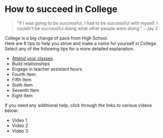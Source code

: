 # How to succeed in College

> “If I was going to be successful, I had to be successful with myself. I couldn’t be successful doing what other people were doing.” - Jay Z

College is a big change of pace from High School. 
<br/>
Here are 8 tips to help you strive and make a name for yourself in College.
<br/>
Select any of the following tips for a more detailed explanation.

- [Attend your classes](https://github.com/wardenevanMU/IT1600MarkdownFinal/blob/Master/AttendClasses.md).
- Build relationships
- Engage in teacher assistant hours
- Fourth Item
- Fifth Item
- Sixth Item
- Seventh Item
- Eight Item



If you need any additional help, click through the links to various videos below:
- Video 1
- Video 2
- Video 3


